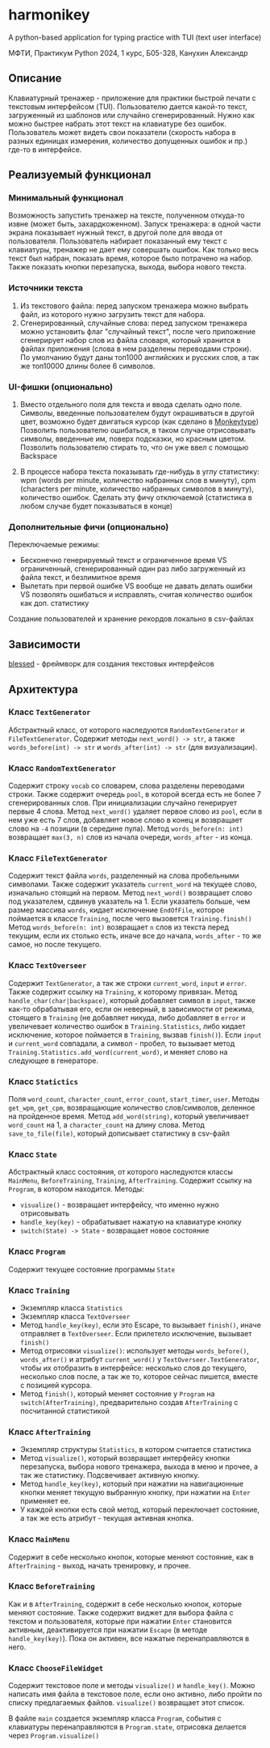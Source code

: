 # harmonikey

A python-based application for typing practice with TUI (text user interface)

МФТИ, Практикум Python 2024, 1 курс, Б05-328, Канухин Александр

## Описание

Клавиатурный тренажер - приложение для практики быстрой печати с текстовым интерфейсом (TUI).
Пользователю дается какой-то текст, загруженный из шаблонов или случайно сгенерированный. Нужно как можно быстрее набрать этот текст на клавиатуре без ошибок. 
Пользователь может видеть свои показатели (скорость набора в разных единицах измерения, количество допущенных ошибок и пр.) где-то в интерфейсе.

## Реализуемый функционал

### Минимальный функционал
Возможность запустить тренажер на тексте, полученном откуда-то извне (может быть, захардкоженном).
Запуск тренажера: в одной части экрана показывает нужный текст, в другой поле для ввода от пользователя.
Пользователь набирает показанный ему текст с клавиатуры, тренажер не дает ему совершать ошибок. 
Как только весь текст был набран, показать время, которое было потрачено на набор. Также показать кнопки перезапуска, выхода, выбора нового текста.

### Источники текста

1. Из текстового файла: перед запуском тренажера можно выбрать файл, из которого нужно загрузить текст для набора.
2. Сгенерированный, случайные слова: перед запуском тренажера можно установить флаг "случайный текст", после чего приложение сгенерирует набор слов из файла словаря, который хранится в файлах приложения (слова в нем разделены переводами строки). По умолчанию будут даны топ1000 английских и русских слов, а так же топ10000 длины более 6 символов.


### UI-фишки (опционально)
1. Вместо отдельного поля для текста и ввода сделать одно поле. Символы, введенные пользователем будут окрашиваться в другой цвет, возможно будет двигаться курсор (как сделано в [Monkeytype](https://monkeytype.com))
Позволить пользователю ошибаться, в таком случае отрисовывать символы, введенные им, поверх подсказки, но красным цветом. Позволить пользователю стирать то, что он уже ввел с помощью Backspace

2. В процессе набора текста показывать где-нибудь в углу статистику: wpm (words per minute, количество набранных слов в минуту), cpm (characters per minute, количество набранных символов в минуту), количество ошибок. Сделать эту фичу отключаемой (статистика в любом случае будет показываться в конце)

### Дополнительные фичи (опционально)
Переключаемые режимы:
- Бесконечно генерируемый текст и ограниченное время VS ограниченный, сгенерированный один раз либо загруженный из файла текст, и безлимитное время
- Вылетать при первой ошибке VS вообще не давать делать ошибки VS позволять ошибаться и исправлять, считая количество ошибок как доп. статистику

Создание пользователей и хранение рекордов локально в csv-файлах

## Зависимости

[blessed](https://github.com/jquast/blessed) - фреймворк для создания текстовых интерфейсов

## Архитектура

### Класс `TextGenerator`
Абстрактный класс, от которого наследуются `RandomTextGenerator` и `FileTextGenerator`. Содержит методы `next_word() -> str`, а также `words_before(int) -> str` и `words_after(int) -> str` (для визуализации).

### Класс `RandomTextGenerator`
Содержит строку `vocab` со словарем, слова разделены переводами строки. Также содержит очередь `pool`, в которой всегда есть не более 7 сгенерированных слов. При инициализации случайно генерирует первые 4 слова.
Метод `next_word()` удаляет первое слово из `pool`, если в нем уже есть 7 слов, добавляет новое слово в конец и возвращает слово на `-4` позиции (в середине пула).
Метод `words_before(n: int)` возвращает `max(3, n)` слов из начала очереди, `words_after` - из конца.

### Класс `FileTextGenerator`
Содержит текст файла `words`, разделенный на слова пробельными символами. Также содержит указатель `current_word` на текущее слово, изначально стоящий на первом.
Метод `next_word()` возвращает слово под указателем, сдвинув указатель на 1. Если указатель больше, чем размер массива `words`, кидает исключение `EndOfFile`, которое поймается в классе `Training`, после чего вызовется `Training.finish()`
Метод `words_before(n: int)` возвращает `n` слов из текста перед текущим, если их столько есть, иначе все до начала, `words_after` - то же самое, но после текущего.

### Класс `TextOverseer`
Содержит `TextGenerator`, а так же строки `current_word`, `input` и `error`.
Также содержит ссылку на `Training`, к которому привязан.
Метод `handle_char(char|backspace)`, который добавляет символ в `input`, также как-то обрабатывая его, если он неверный, в зависимости от режима, стоящего в `Training` (не добавляет никуда, либо добавляет в `error` и увеличевает количество ошибок в `Training.Statistics`, либо кидает исключение, которое поймается в `Training`, вызвав `finish()`). Если `input` и `current_word` совпадали, а символ - пробел, то вызывает метод `Training.Statistics.add_word(current_word)`, и меняет слово на следующее в генераторе.

### Класс `Statictics`
Поля `word_count`, `character_count`, `error_count`, `start_timer`, `user`.
Методы `get_wpm`, `get_cpm`, возвращающие количество слов/символов, деленное на пройденное время.
Метод `add_word(string)`, который увеличивает `word_count` на 1, а `character_count` на длину слова.
Метод `save_to_file(file)`, который дописывает статистику в csv-файл

### Класс `State`
Абстрактный класс состояния, от которого наследуются классы `MainMenu`, `BeforeTraining`, `Training`, `AfterTraining`.
Содержит ссылку на `Program`, в котором находится.
Методы:
- `visualize()` - возвращает интерфейсу, что именно нужно отрисовывать
- `handle_key(key)` - обрабатывает нажатую на клавиатуре кнопку
- `switch(State) -> State` - возвращает новое состояние

### Класс `Program`
Содержит текущее состояние программы `State`


### Класс `Training`
- Экземпляр класса `Statistics`
- Экземпляр класса `TextOverseer`
- Метод `handle_key(key)`, если это Escape, то вызывает `finish()`, иначе отправляет в `TextOverseer`. Если прилетело исключение, вызывает `finish()`
- Метод отрисовки `visualize()`: использует методы `words_before()`, `words_after()` и атрибут `current_word()` у `TextOverseer.TextGenerator`, чтобы их отобразить в интерфейсе: несколько слов до текущего, несколько слов после, а так же то, которое сейчас пишется, вместе с позицией курсора.
- Метод `finish()`, который меняет состояние у `Program` на `switch(AfterTraining)`, предварительно создав `AfterTraining` с посчитанной статистикой

### Класс `AfterTraining`
- Экземпляр структуры `Statistics`, в котором считается статистика
- Метод `visualize()`, который возвращает интерфейсу кнопки перезапуска, выбора нового тренажера, выхода в меню и прочее, а так же статистику. Подсвечивает активную кнопку.
- Метод `handle_key(key)`, который при нажатии на навигационные кнопки меняет текущую выбранную кнопку, при нажатии на `Enter` применяет ее.
- У каждой кнопки есть свой метод, который переключает состояние, а так же есть атрибут - текущая активная кнопка.

### Класс `MainMenu`
Содержит в себе несколько кнопок, которые меняют состояние, как в `AfterTraining` - выход, начать тренировку, и прочее.

### Класс `BeforeTraining`
Как и в `AfterTraining`, содержит в себе несколько кнопок, которые меняют состояние. Также содержит виджет для выбора файла с текстом и пользователя, которые при нажатии `Enter` становится активным, деактивируется при нажатии `Escape` (в методе `handle_key(key)`). Пока он активен, все нажатые перенаправляются в него.

### Класс `ChooseFileWidget`
Содержит текстовое поле и методы `visualize()` и `handle_key()`. Можно написать имя файла в текстовое поле, если оно активно, либо пройти по списку предлагаемых файлов. `visualize()` возвращает этот список.

В файле `main` создается экземпляр класса `Program`, события с клавиатуры перенаправляются в `Program.state`, отрисовка делается через `Program.visualize()`
